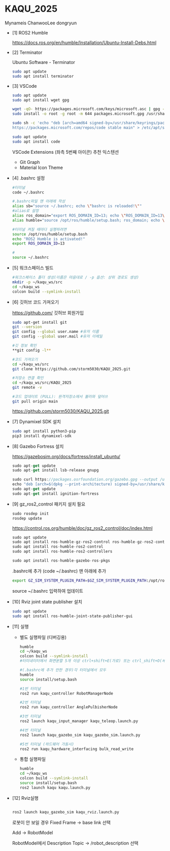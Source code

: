 # KAQU_2025
Mynameis ChanwooLee
dongryun

- [1] ROS2 Humble
    
    https://docs.ros.org/en/humble/Installation/Ubuntu-Install-Debs.html
    
- [2] Terminator
    
    Ubuntu Software - Terminator 
    
    ```bash
    sudo apt update
    sudo apt install terminator
    ```
    
- [3] VSCode
    
    ```bash
    sudo apt update
    sudo apt install wget gpg
    ```
    
    ```bash
    wget -qO- https://packages.microsoft.com/keys/microsoft.asc | gpg --dearmor > packages.microsoft.gpg
    sudo install -o root -g root -m 644 packages.microsoft.gpg /usr/share/keyrings/
    ```
    
    ```bash
    sudo sh -c 'echo "deb [arch=amd64 signed-by=/usr/share/keyrings/packages.microsoft.gpg] \
    https://packages.microsoft.com/repos/code stable main" > /etc/apt/sources.list.d/vscode.list'
    ```
    
    ```bash
    sudo apt update
    sudo apt install code
    ```
    
    VSCode Extensions (좌측 5번째 아이콘) 추천 익스텐션
    
    - Git Graph
    - Material Icon Theme
- [4] .bashrc 설정
    
    ```bash
    #터미널
    code ~/.bashrc
    
    #.bashrc파일 맨 아래에 작성
    alias sb="source ~/.bashrc; echo \"bashrc is reloaded!\""
    #alias로 설정
    alias ros_domain="export ROS_DOMAIN_ID=13; echo \"ROS_DOMAIN_ID=13\""
    alias humble="source /opt/ros/humble/setup.bash; ros_domain; echo \"ROS2 Humble is activated!\""
    
    #터미널 켜질 때마다 실행하려면
    source /opt/ros/humble/setup.bash
    echo "ROS2 Humble is activated!"
    export ROS_DOMAIN_ID=13
    
    #
    source ~/.bashrc
    ```
    
- [5] 워크스페이스 빌드
    
    ```bash
    #워크스페이스 폴더 생성(이름은 마음대로 / -p 옵션: 상위 경로도 생성)
    mkdir -p ~/kaqu_ws/src
    cd ~/kaqu_ws
    colcon build --symlink-install
    ```
    
- [6] 깃허브 코드 가져오기
    
    https://github.com/ 깃허브 회원가입
    
    ```bash
    sudo apt-get install git
    git --version
    git config --global user.name #유저 이름
    git config --global user.mail #유저 이메일
    
    #깃 정보 확인
    **git config -l**
    ```
    
    ```bash
    #코드 가져오기
    cd ~/kaqu_ws/src
    git clone https://github.com/storm5030/KAQU_2025.git
    ```
    
    ```bash
    #저장소 연결 확인
    cd ~/kaqu_ws/src/KAQU_2025
    git remote -v
    
    #코드 업데이트 (PULL): 원격저장소에서 불러와 덮어쓰
    git pull origin main
    ```
    
    https://github.com/storm5030/KAQU_2025.git
    
- [7] Dynamixel SDK 설치
    
    ```bash
    sudo apt install python3-pip
    pip3 install dynamixel-sdk
    ```
    
- [8] Gazebo Fortress  설치
    
    https://gazebosim.org/docs/fortress/install_ubuntu/
    
    ```jsx
    sudo apt-get update
    sudo apt-get install lsb-release gnupg
    
    sudo curl https://packages.osrfoundation.org/gazebo.gpg --output /usr/share/keyrings/pkgs-osrf-archive-keyring.gpg
    echo "deb [arch=$(dpkg --print-architecture) signed-by=/usr/share/keyrings/pkgs-osrf-archive-keyring.gpg] http://packages.osrfoundation.org/gazebo/ubuntu-stable $(lsb_release -cs) main" | sudo tee /etc/apt/sources.list.d/gazebo-stable.list > /dev/null
    sudo apt-get update
    sudo apt-get install ignition-fortress
    ```
    
- [9] gz_ros2_control 패키지 설치 필요
    
    ```jsx
    sudo rosdep init
    rosdep update
    ```
    
    https://control.ros.org/humble/doc/gz_ros2_control/doc/index.html
    
    ```jsx
    sudo apt update
    sudo apt install ros-humble-gz-ros2-control ros-humble-gz-ros2-control-demos
    sudo apt install ros-humble-ros2-control
    sudo apt install ros-humble-ros2-controllers
    
    sudo apt install ros-humble-gazebo-ros-pkgs
    ```
    
    .bashrc에 추가 (code ~/.bashrc) 맨 아래에 추가
    
    ```bash
    export GZ_SIM_SYSTEM_PLUGIN_PATH=$GZ_SIM_SYSTEM_PLUGIN_PATH:/opt/ros/humble/lib
    ```
    
    source ~/.bashrc 입력하여 업데이트
    
- [10] Rviz joint state publisher 설치
    
    ```bash
    sudo apt update
    sudo apt install ros-humble-joint-state-publisher-gui
    ```
    
- [11] 실행
    - 별도 실행파일 (디버깅용)
        
        ```bash
        humble
        cd ~/kaqu_ws
        colcon build --symlink-install
        #터미네이터에서 화면분할 5개 이상 ctrl+shift+E(가로) 또는 ctrl_shift+O(세로)
        
        #(.bashrc에 추가 안한 경우)각 터미널에서 모두
        humble
        source install/setup.bash
        
        #1번 터미널
        ros2 run kaqu_controller RobotManagerNode 
        
        #2번 터미널
        ros2 run kaqu_controller AnglePulbisherNode
        
        #3번 터미널
        ros2 launch kaqu_input_manager kaqu_teleop.launch.py
        
        #4번 터미널
        ros2 launch kaqu_gazebo_sim kaqu_gazebo_sim.launch.py
        
        #5번 터미널 (하드웨어 가동시)
        ros2 run kaqu_hardware_interfacing bulk_read_write
        ```
        
    - 통합 실행파일
        
        ```bash
        humble
        cd ~/kaqu_ws
        colcon build --symlink-install
        source install/setup.bash
        ros2 launch kaqu kaqu.launch.py
        ```
        
- [12] Rviz실행
    
    ```bash
    
    ros2 launch kaqu_gazebo_sim kaqu_rviz.launch.py
    ```
    
    로봇이 안 보일 경우 Fixed Frame → base link 선택
    
    Add → RobotModel
    
    RobotModel에서 Description Topic → /robot_description 선택
